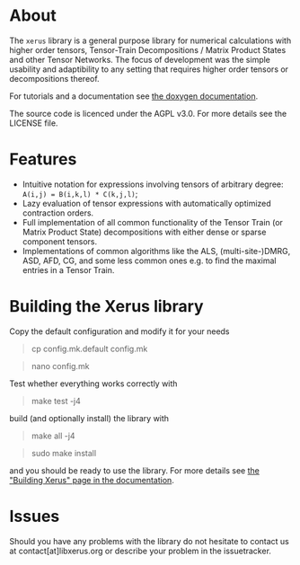 # About #

The `xerus` library is a general purpose library for numerical calculations with higher order tensors, Tensor-Train Decompositions / Matrix Product States and other Tensor Networks.
The focus of development was the simple usability and adaptibility to any setting that requires higher order tensors or decompositions thereof. 

For tutorials and a documentation see <a href="http://libxerus.org">the doxygen documentation</a>.

The source code is licenced under the AGPL v3.0. For more details see the LICENSE file.


# Features #

+ Intuitive notation for expressions involving tensors of arbitrary degree: `A(i,j) = B(i,k,l) * C(k,j,l)`;
+ Lazy evaluation of tensor expressions with automatically optimized contraction orders.
+ Full implementation of all common functionality of the Tensor Train (or Matrix Product State) decompositions with either dense or sparse component tensors.
+ Implementations of common algorithms like the ALS, (multi-site-)DMRG, ASD, AFD, CG, and some less common ones e.g. to find the maximal entries in a Tensor Train.


# Building the Xerus library #

Copy the default configuration and modify it for your needs
> cp config.mk.default config.mk

> nano config.mk

Test whether everything works correctly with
> make test -j4

build (and optionally install) the library with
> make all -j4

> sudo make install

and you should be ready to use the library. For more details see <a href="https://www.libxerus.org/building_xerus/">the "Building Xerus" page in the documentation</a>.


# Issues #

Should you have any problems with the library do not hesitate to contact us at contact[at]libxerus.org or describe your problem in the issuetracker.

